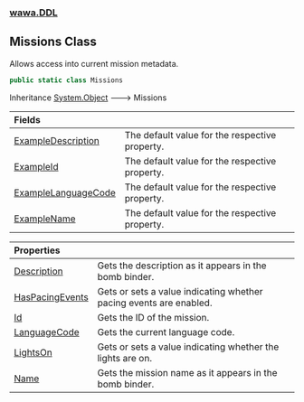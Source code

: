 ### [wawa.DDL](wawa.DDL.md 'wawa.DDL')

## Missions Class

Allows access into current mission metadata.

```csharp
public static class Missions
```

Inheritance [System.Object](https://docs.microsoft.com/en-us/dotnet/api/System.Object 'System.Object') &#129106; Missions

| Fields | |
| :--- | :--- |
| [ExampleDescription](Missions.ExampleDescription.md 'wawa.DDL.Missions.ExampleDescription') | The default value for the respective property. |
| [ExampleId](Missions.ExampleId.md 'wawa.DDL.Missions.ExampleId') | The default value for the respective property. |
| [ExampleLanguageCode](Missions.ExampleLanguageCode.md 'wawa.DDL.Missions.ExampleLanguageCode') | The default value for the respective property. |
| [ExampleName](Missions.ExampleName.md 'wawa.DDL.Missions.ExampleName') | The default value for the respective property. |

| Properties | |
| :--- | :--- |
| [Description](Missions.Description.md 'wawa.DDL.Missions.Description') | Gets the description as it appears in the bomb binder. |
| [HasPacingEvents](Missions.HasPacingEvents.md 'wawa.DDL.Missions.HasPacingEvents') | Gets or sets a value indicating whether pacing events are enabled. |
| [Id](Missions.Id.md 'wawa.DDL.Missions.Id') | Gets the ID of the mission. |
| [LanguageCode](Missions.LanguageCode.md 'wawa.DDL.Missions.LanguageCode') | Gets the current language code. |
| [LightsOn](Missions.LightsOn.md 'wawa.DDL.Missions.LightsOn') | Gets or sets a value indicating whether the lights are on. |
| [Name](Missions.Name.md 'wawa.DDL.Missions.Name') | Gets the mission name as it appears in the bomb binder. |
